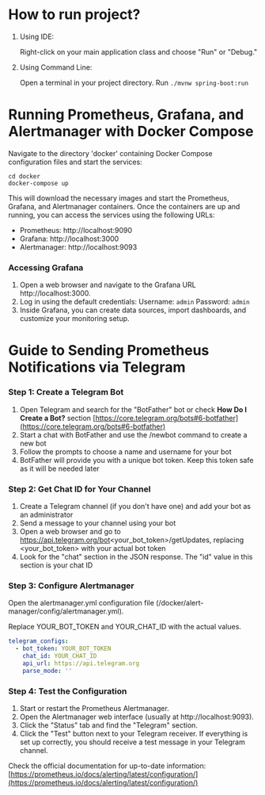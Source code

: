 # How to run project?

1. Using IDE:

    Right-click on your main application class and choose "Run" or "Debug."
2. Using Command Line:

    Open a terminal in your project directory. Run `./mvnw spring-boot:run`

# Running Prometheus, Grafana, and Alertmanager with Docker Compose
Navigate to the directory 'docker' containing Docker Compose configuration files and start the services:

```shell
cd docker
docker-compose up
```
This will download the necessary images and start the Prometheus, Grafana, and Alertmanager containers.
Once the containers are up and running, you can access the services using the following URLs:

* Prometheus: http://localhost:9090
* Grafana: http://localhost:3000
* Alertmanager: http://localhost:9093

### Accessing Grafana
1.  Open a web browser and navigate to the Grafana URL http://localhost:3000.
2.  Log in using the default credentials:  Username: `admin` Password: `admin`
3.  Inside Grafana, you can create data sources, import dashboards, and customize your monitoring setup.

# Guide to Sending Prometheus Notifications via Telegram
### Step 1: Create a Telegram Bot

1. Open Telegram and search for the "BotFather" bot or check **How Do I Create a Bot?** section [https://core.telegram.org/bots#6-botfather](https://core.telegram.org/bots#6-botfather)
2. Start a chat with BotFather and use the /newbot command to create a new bot
3. Follow the prompts to choose a name and username for your bot
4. BotFather will provide you with a unique bot token. Keep this token safe as it will be needed later

### Step 2: Get Chat ID for Your Channel

1. Create a Telegram channel (if you don't have one) and add your bot as an administrator
2. Send a message to your channel using your bot
3. Open a web browser and go to https://api.telegram.org/bot<your_bot_token>/getUpdates, replacing <your_bot_token> with your actual bot token
4. Look for the "chat" section in the JSON response. The "id" value in this section is your chat ID

### Step 3: Configure Alertmanager

Open the alertmanager.yml configuration file (/docker/alert-manager/config/alertmanager.yml).

Replace YOUR_BOT_TOKEN and YOUR_CHAT_ID with the actual values.

```yaml
telegram_configs:
  - bot_token: YOUR_BOT_TOKEN
    chat_id: YOUR_CHAT_ID
    api_url: https://api.telegram.org
    parse_mode: ''
```

### Step 4: Test the Configuration

1. Start or restart the Prometheus Alertmanager.
2. Open the Alertmanager web interface (usually at http://localhost:9093).
3. Click the "Status" tab and find the "Telegram" section.
4. Click the "Test" button next to your Telegram receiver. If everything is set up correctly, you should receive a test message in your Telegram channel.

Check the official documentation for up-to-date information: [https://prometheus.io/docs/alerting/latest/configuration/](https://prometheus.io/docs/alerting/latest/configuration/)